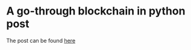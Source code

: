 # A go-through blockchain in python post

The post can be found [here](https://hackernoon.com/learn-blockchains-by-building-one-117428612f46)